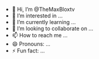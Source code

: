 - 👋 Hi, I’m @TheMaxBloxtv
- 👀 I’m interested in ...
- 🌱 I’m currently learning ...
- 💞️ I’m looking to collaborate on ...
- 📫 How to reach me ...
- 😄 Pronouns: ...
- ⚡ Fun fact: ...

<!---
TheMaxBloxtv/TheMaxBloxtv is a ✨ special ✨ repository because its `README.md` (this file) appears on your GitHub profile.
You can click the Preview link to take a look at your changes.
--->
